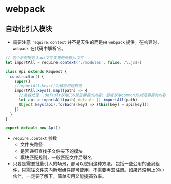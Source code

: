 # webpack

## 自动化引入模块

- 需要注意 `require.context` 并不是天生的而是由 `webpack` 提供。在构建时，`webpack` 在代码中解析它。

```javascript
// 这个示例是导入api文件夹里的所有js文件
let importAll = require.context('./modules', false, /\.js$/)

class Api extends Request {
  constructor() {
    super()
    //importAll.keys()为模块路径数组
    importAll.keys().map((path) => {
      //兼容处理：.default获取ES6规范暴露的内容; 后者获取commonJS规范暴露的内容
      let api = importAll(path).default || importAll(path)
      Object.keys(api).forEach((key) => (this[key] = api[key]))
    })
  }
}

export default new Api()
```

- `require.context` 参数
  - 文件夹路径
  - 是否递归查找子文件夹下的模块
  - 模块匹配规则，一般匹配文件后缀名
- 只要是需要批量引入的场景，都可以使用这种方法。包括一些公用的全局组件，只需往文件夹内新增组件即可使用，不需要再去注册。如果还没用上的小伙伴，一定要了解下，简单实用又能提高效率。
